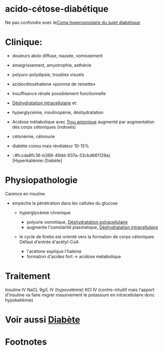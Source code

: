 # acido-cétose-diabétique



Ne pas confondre avec le[Coma hyperosmolaire du sujet diabétique](#coma-hyperosmolaire-du-sujet-diabc3a9tiquenorgmd) 


# Clinique:


- douleurs abdo diffuse, nausée, vomissement 
- amaigrissement, amyotrophie, asthénie 
- polyuro-polydipsie, troubles visuels 
- acidocétosehaleine «pomme de reinette» 
- Insuffisance rénale possiblement fonctionnelle 
- [Déshydratation intracellulaire](#dc3a9shydratation-intracellulairenorgmd) et:

- hyperglycémie, insulinopénie, déshydratation 
- Acidose métabolique avec [Trou anionique](#trou-anioniquenorgmd) augmenté par augmentation des corps cétoniques (indosés) 
- cétonémie, cétonurie 
- diabète connu mais révélateur 10-15% 
- ::#h:cda6fc36-b368-49dd-937a-33cbd661129a}[Hyperkaliémie::Diabète] 


# Physiopathologie


Carence en insuline 

- empèche la pénétration dans les cellules du glucose 
    - hyperglycémie chronique 
        - polyurie osmotique, [Déshydratation extracellulaire](#dc3a9shydratation-extracellulairenorgmd) 
        - augmente l'osmolarité plasmatique, [Déshydratation intracellulaire](#dc3a9shydratation-intracellulairenorgmd) 
    - le cycle de Krebs est orienté vers la formation de corps cétoniques
      Défaut d'entrée d'acétyl-CoA 
      
        - l'acétone explique l'haleine 
        - formation d'acides fort -> acidose métabolique 


# Traitement


Insuline IV
NaCL 9g/L IV (hypovolémie)
KCl IV (contre-intuitif mais l'apport d'insuline va faire migrer massivement le potassium en intracellulaire donc hypokaliémie) 


# Voir aussi [Diabète](#diabc3a8tenorgmd)



# Footnotes

